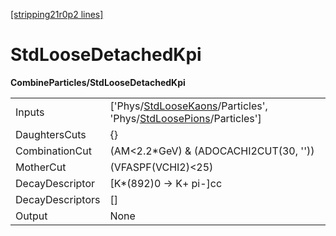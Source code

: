 [[stripping21r0p2 lines]](./stripping21r0p2-index)

# StdLooseDetachedKpi

**CombineParticles/StdLooseDetachedKpi**

|                  |                                                                                                                                                                          |
|------------------|--------------------------------------------------------------------------------------------------------------------------------------------------------------------------|
| Inputs           | ['Phys/[StdLooseKaons](./stripping21r0p2-commonparticles-stdloosekaons)/Particles', 'Phys/[StdLoosePions](./stripping21r0p2-commonparticles-stdloosepions)/Particles'] |
| DaughtersCuts    | {}                                                                                                                                                                       |
| CombinationCut   | (AM\<2.2\*GeV) & (ADOCACHI2CUT(30, ''))                                                                                                                                  |
| MotherCut        | (VFASPF(VCHI2)\<25)                                                                                                                                                      |
| DecayDescriptor  | [K\*(892)0 -\> K+ pi-]cc                                                                                                                                               |
| DecayDescriptors | []                                                                                                                                                                     |
| Output           | None                                                                                                                                                                     |
